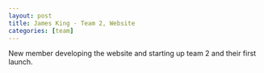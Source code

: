 ```yaml
---
layout: post
title: James King - Team 2, Website
categories: [team]
---
```


New member developing the website and starting up team 2 and their first launch.

